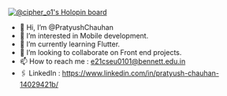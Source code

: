 [![@cipher_o1's Holopin board](https://holopin.me/cipher_o1)](https://holopin.io/@cipher_o1)
- 👋 Hi, I’m @PratyushChauhan
- 👀 I’m interested in Mobile development.
- 🌱 I’m currently learning Flutter.
- 💞️ I’m looking to collaborate on Front end projects.
- 📫 How to reach me : e21cseu0101@bennett.edu.in
- 🖇️ LinkedIn : https://www.linkedin.com/in/pratyush-chauhan-14029421b/
<!---
PratyushChauhan/PratyushChauhan is a ✨ special ✨ repository because its `README.md` (this file) appears on your GitHub profile.
You can click the Preview link to take a look at your changes.
--->

